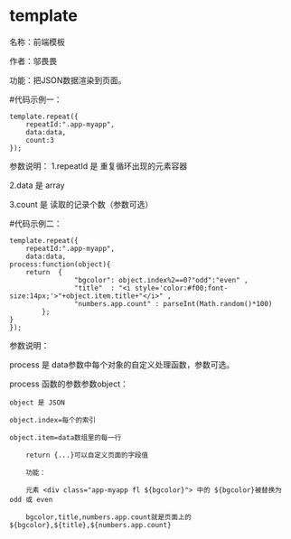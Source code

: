 # template
名称：前端模板

作者：邬畏畏

功能：把JSON数据渲染到页面。

#代码示例一：



    template.repeat({
        repeatId:".app-myapp",
        data:data,
        count:3
    });


参数说明：
1.repeatId 是 重复循环出现的元素容器

2.data 是 array

3.count 是 读取的记录个数（参数可选）


#代码示例二：

    template.repeat({
        repeatId:".app-myapp",
        data:data,
	process:function(object){
		return  {
                    "bgcolor": object.index%2==0?"odd":"even" ,
                    "title"  : "<i style='color:#f00;font-size:14px;'>"+object.item.title+"</i>" ,
                    "numbers.app.count" : parseInt(Math.random()*100)
            };
	}
    });

参数说明：

process 是 data参数中每个对象的自定义处理函数，参数可选。

process	函数的参数参数object：

	object 是 JSON
	
	object.index=每个的索引
	
	object.item=data数组里的每一行
	
        return {...}可以自定义页面的字段值
        
        功能： 
        
        元素 <div class="app-myapp fl ${bgcolor}"> 中的 ${bgcolor}被替换为 odd 或 even
        
        bgcolor,title,numbers.app.count就是页面上的${bgcolor},${title},${numbers.app.count}
        
	



